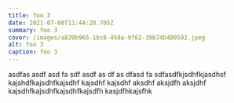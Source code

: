 ```yaml
---
title: foo 3
date: 2021-07-08T11:44:28.705Z
summary: foo 3
cover: /images/a839b965-1bc8-458a-9f62-39b74b400592.jpeg
alt: foo 3
caption: foo 3
---
```

asdfas asdf asd fa sdf asdf as df as dfasd fa sdfasdfkjsdhfkjasdhsf kajshdfkajsdhfkajsdhf kajsdhf kajsdhf aksdhf aksjdfh aksjdhf kajsdhfkajsdhfkajsdhfkajsdfh kasjdfhkajsfhk